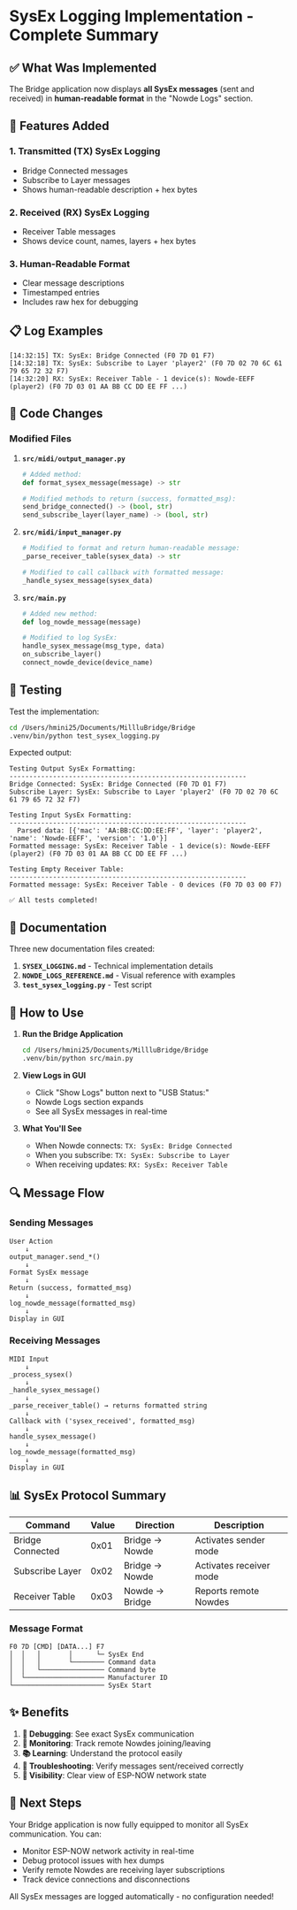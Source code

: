 # SysEx Logging Implementation - Complete Summary

## ✅ What Was Implemented

The Bridge application now displays **all SysEx messages** (sent and received) in **human-readable format** in the "Nowde Logs" section.

## 🎯 Features Added

### 1. **Transmitted (TX) SysEx Logging**
   - Bridge Connected messages
   - Subscribe to Layer messages
   - Shows human-readable description + hex bytes

### 2. **Received (RX) SysEx Logging**
   - Receiver Table messages
   - Shows device count, names, layers + hex bytes

### 3. **Human-Readable Format**
   - Clear message descriptions
   - Timestamped entries
   - Includes raw hex for debugging

## 📋 Log Examples

```
[14:32:15] TX: SysEx: Bridge Connected (F0 7D 01 F7)
[14:32:18] TX: SysEx: Subscribe to Layer 'player2' (F0 7D 02 70 6C 61 79 65 72 32 F7)
[14:32:20] RX: SysEx: Receiver Table - 1 device(s): Nowde-EEFF (player2) (F0 7D 03 01 AA BB CC DD EE FF ...)
```

## 🔧 Code Changes

### Modified Files

1. **`src/midi/output_manager.py`**
   ```python
   # Added method:
   def format_sysex_message(message) -> str
   
   # Modified methods to return (success, formatted_msg):
   send_bridge_connected() -> (bool, str)
   send_subscribe_layer(layer_name) -> (bool, str)
   ```

2. **`src/midi/input_manager.py`**
   ```python
   # Modified to format and return human-readable message:
   _parse_receiver_table(sysex_data) -> str
   
   # Modified to call callback with formatted message:
   _handle_sysex_message(sysex_data)
   ```

3. **`src/main.py`**
   ```python
   # Added new method:
   def log_nowde_message(message)
   
   # Modified to log SysEx:
   handle_sysex_message(msg_type, data)
   on_subscribe_layer()
   connect_nowde_device(device_name)
   ```

## 🧪 Testing

Test the implementation:
```bash
cd /Users/hmini25/Documents/MillluBridge/Bridge
.venv/bin/python test_sysex_logging.py
```

Expected output:
```
Testing Output SysEx Formatting:
------------------------------------------------------------
Bridge Connected: SysEx: Bridge Connected (F0 7D 01 F7)
Subscribe Layer: SysEx: Subscribe to Layer 'player2' (F0 7D 02 70 6C 61 79 65 72 32 F7)

Testing Input SysEx Formatting:
------------------------------------------------------------
  Parsed data: [{'mac': 'AA:BB:CC:DD:EE:FF', 'layer': 'player2', 'name': 'Nowde-EEFF', 'version': '1.0'}]
Formatted message: SysEx: Receiver Table - 1 device(s): Nowde-EEFF (player2) (F0 7D 03 01 AA BB CC DD EE FF ...)

Testing Empty Receiver Table:
------------------------------------------------------------
Formatted message: SysEx: Receiver Table - 0 devices (F0 7D 03 00 F7)

✅ All tests completed!
```

## 📖 Documentation

Three new documentation files created:

1. **`SYSEX_LOGGING.md`** - Technical implementation details
2. **`NOWDE_LOGS_REFERENCE.md`** - Visual reference with examples
3. **`test_sysex_logging.py`** - Test script

## 🚀 How to Use

1. **Run the Bridge Application**
   ```bash
   cd /Users/hmini25/Documents/MillluBridge/Bridge
   .venv/bin/python src/main.py
   ```

2. **View Logs in GUI**
   - Click "Show Logs" button next to "USB Status:"
   - Nowde Logs section expands
   - See all SysEx messages in real-time

3. **What You'll See**
   - When Nowde connects: `TX: SysEx: Bridge Connected`
   - When you subscribe: `TX: SysEx: Subscribe to Layer`
   - When receiving updates: `RX: SysEx: Receiver Table`

## 🔍 Message Flow

### Sending Messages
```
User Action
    ↓
output_manager.send_*()
    ↓
Format SysEx message
    ↓
Return (success, formatted_msg)
    ↓
log_nowde_message(formatted_msg)
    ↓
Display in GUI
```

### Receiving Messages
```
MIDI Input
    ↓
_process_sysex()
    ↓
_handle_sysex_message()
    ↓
_parse_receiver_table() → returns formatted string
    ↓
Callback with ('sysex_received', formatted_msg)
    ↓
handle_sysex_message()
    ↓
log_nowde_message(formatted_msg)
    ↓
Display in GUI
```

## 📊 SysEx Protocol Summary

| Command | Value | Direction | Description |
|---------|-------|-----------|-------------|
| Bridge Connected | 0x01 | Bridge → Nowde | Activates sender mode |
| Subscribe Layer | 0x02 | Bridge → Nowde | Activates receiver mode |
| Receiver Table | 0x03 | Nowde → Bridge | Reports remote Nowdes |

### Message Format
```
F0 7D [CMD] [DATA...] F7
│  │   │       │      └─ SysEx End
│  │   │       └──────── Command data
│  │   └──────────────── Command byte
│  └──────────────────── Manufacturer ID
└─────────────────────── SysEx Start
```

## ✨ Benefits

1. **🐛 Debugging**: See exact SysEx communication
2. **📡 Monitoring**: Track remote Nowdes joining/leaving
3. **📚 Learning**: Understand the protocol easily
4. **🔧 Troubleshooting**: Verify messages sent/received correctly
5. **👀 Visibility**: Clear view of ESP-NOW network state

## 🎯 Next Steps

Your Bridge application is now fully equipped to monitor all SysEx communication. You can:

- Monitor ESP-NOW network activity in real-time
- Debug protocol issues with hex dumps
- Verify remote Nowdes are receiving layer subscriptions
- Track device connections and disconnections

All SysEx messages are logged automatically - no configuration needed!
